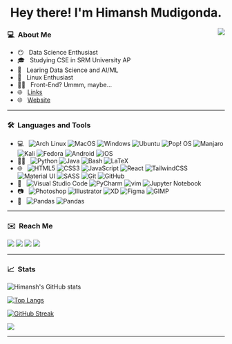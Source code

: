 <h1 align='center'> Hey there! I'm Himansh Mudigonda.</h1><img align="right" src="https://komarev.com/ghpvc/?username=ruhend&color=a67750">
</h1><h3> 💻 &nbsp;About Me </h3>

- 😶 &nbsp; Data Science Enthusiast
- 🎓 &nbsp; Studying CSE in SRM University AP
- 🌱 &nbsp; Learing Data Science and AI/ML
- 🐧 &nbsp; Linux Enthusiast
- 👨‍💻 &nbsp; Front-End? Ummm, maybe...
- 🌐 &nbsp; <a href='https://ruhend.github.io/links' target='_blank'>Links</a>
- 🌐 &nbsp; <a href='https://ruhend.github.io/' target='_blank'>Website</a>
<hr/>
<h3> 🛠 &nbsp;Languages and Tools</h3>

- 💻 &nbsp;
  ![Arch Linux](https://img.shields.io/badge/-Arch%20Linux-333333?style=for-the-badge&logo=arch-linux&logoWidth=0)
  ![MacOS](https://img.shields.io/badge/mac%20os-333333?style=for-the-badge&logo=macos&logoWidth=0)
  ![Windows](https://img.shields.io/badge/Windows-333333?style=for-the-badge&logo=windows&logoWidth=0)
  ![Ubuntu](https://img.shields.io/badge/Ubuntu-333333?style=for-the-badge&logo=ubuntu&logoWidth=0)
  ![Pop! OS](https://img.shields.io/badge/Pop!_OS-333333?style=for-the-badge&logo=Pop!_OS&logoWidth=0)
  ![Manjaro](https://img.shields.io/badge/Manjaro-333333?style=for-the-badge&logo=Manjaro&logoWidth=0)
  ![Kali](https://img.shields.io/badge/Kali-333333?style=for-the-badge&logo=kalilinux&logoWidth=0)
  ![Fedora](https://img.shields.io/badge/Fedora-333333?style=for-the-badge&logo=fedora&logoWidth=0)
  ![Android](https://img.shields.io/badge/Android-333333?style=for-the-badge&logo=android&logoWidth=0)
  ![iOS](https://img.shields.io/badge/iOS-333333?style=for-the-badge&logo=ios&logoWidth=0)
- 👨‍💻 &nbsp;
  ![Python](https://img.shields.io/badge/-Python-333333?style=for-the-badge&logo=Python&logoWidth=0)
  ![Java](https://img.shields.io/badge/-Java-333333?style=for-the-badge&logo=java&&logoWidth=0)
  ![Bash](https://img.shields.io/badge/-Bash-333333?style=for-the-badge&logo=gnu-bash&logoWidth=0)
  ![LaTeX](https://img.shields.io/badge/latex-333333.svg?style=for-the-badge&logo=latex&logoWidth=0)
- 🌐 &nbsp;
  ![HTML5](https://img.shields.io/badge/-HTML5-333333?style=for-the-badge&logo=HTML5&logoWidth=0)
  ![CSS3](https://img.shields.io/badge/-CSS-333333?style=for-the-badge&logo=CSS3&logoWidth=0)
  ![JavaScript](https://img.shields.io/badge/-JavaScript-333333?style=for-the-badge&logo=javascript&logoWidth=0)
  ![React](https://img.shields.io/badge/-React-333333?style=for-the-badge&logo=react&logoWidth=0)
  ![TailwindCSS](https://img.shields.io/badge/tailwindcss-333333.svg?style=for-the-badge&logo=tailwind-css&logoWidth=0)
  ![Material UI](https://img.shields.io/badge/materialui-333333.svg?style=for-the-badge&logo=material-ui&logoWidth=0)
  ![SASS](https://img.shields.io/badge/SASS-333333.svg?style=for-the-badge&logo=SASS&logoWidth=0)
  ![Git](https://img.shields.io/badge/-Git-333333?style=for-the-badge&logo=git&logoWidth=0)
  ![GitHub](https://img.shields.io/badge/-GitHub-333333?style=for-the-badge&logo=github&logoWidth=0)
- 🔧 &nbsp;
  ![Visual Studio Code](https://img.shields.io/badge/-Visual%20Studio%20Code-333333?style=for-the-badge&logo=visual-studio-code&logoColor=32ca70&logoWidth=0)
  ![PyCharm](https://img.shields.io/badge/-Pycharm-333333?style=for-the-badge&logo=pycharm&logoColor=21d789&logoWidth=0)
  ![vim](https://img.shields.io/badge/-vim-333333?style=for-the-badge&logo=vim&logoColor=afaf22&logoWidth=0)
  ![Jupyter Notebook](https://img.shields.io/badge/jupyter-333333.svg?style=for-the-badge&logo=jupyter&logoColor=white)
- 📷 &nbsp;
  ![Photoshop](https://img.shields.io/badge/-Photoshop-333333?style=for-the-badge&logo=adobe-photoshop&logoWidth=0)
  ![Illustrator](https://img.shields.io/badge/-Illustrator-333333?style=for-the-badge&logo=adobe-illustrator&logoWidth=0)
  ![XD](https://img.shields.io/badge/Adobe%20XD-333333?style=for-the-badge&logo=Adobe%20XD&logoWidth=0)
  ![Figma](https://img.shields.io/badge/-Figma-333333?style=for-the-badge&logo=Figma&logoWidth=0)
  ![GIMP](https://img.shields.io/badge/-GIMP-333333?style=for-the-badge&logo=gimp&logoColor=a77750&logoWidth=0)
- 🧠 &nbsp;
  ![Pandas](https://img.shields.io/badge/pandas-333333.svg?style=for-the-badge&logo=pandas&logoWidth=0)
  ![Pandas](https://img.shields.io/badge/numpy-333333.svg?style=for-the-badge&logo=numpy&logoWidth=0)
  
<hr/>
<h3> ✉️ &nbsp;Reach Me </h3>
<p>
  <a href="https://www.linkedin.com/in/himansh-m/" target="_blank"><img src="https://img.shields.io/badge/-LinkedIn-333333?style=for-the-badge&logo=Linkedin&logoColor=0a66c2&logoWidth=0"/></a>
  <a href="mailto:mudigonda.hmmanshh@gmail.com" target="_blank"><img src="https://img.shields.io/badge/Mail-333333?style=for-the-badge&logo=Gmail&logoWidth=0"/></a>
<a href="https://www.instagram.com/ruhendd/" target="_blank"><img src="https://img.shields.io/badge/-Instagram-333333?&style=for-the-badge&logo=instagram&logoWidth=0"></a>
  <a href="https://discord.com/users/783162586421133323" target="_blank"><img src="https://img.shields.io/badge/-Discord-333333?&style=for-the-badge&logo=Discord&logoWidth=0"></a>
</p>
<hr/>
<h3> 📈 &nbsp;Stats </h3>
  
![Himansh's GitHub stats](https://github-readme-stats.vercel.app/api?username=ruhend&theme=gotham&show_icons=true&hide_border=true)

[![Top Langs](https://github-readme-stats.vercel.app/api/top-langs/?username=ruhend&layout=compact&exclude_repo=ruhend.github.io&theme=gotham&show_icons=true&hide_border=true)](https://github.com/ruhend/github-readme-stats)

[![GitHub Streak](https://github-readme-streak-stats.herokuapp.com/?user=ruhend&layout=compact&exclude_repo=ruhend.github.io&theme=gotham&show_icons=true&hide_border=true)](https://git.io/streak-stats)
<!-- 
<i>Random Programming joke for you</i><br>
![Jokes Card](https://readme-jokes.vercel.app/api) -->

<!-- ![GitHub Activity](https://activity-graph.herokuapp.com/graph?username=ruhend&bg_color=0b1014&color=00b38c&line=289daa&point=00b38c&show_icons=true&hide_border=true)
 -->
  <img src="https://github-profile-trophy.vercel.app/?username=ruhend&theme=monokai&row=1&no-frame=true&no-bg=true/">

<hr/>
